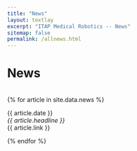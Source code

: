 ```yaml
---
title: "News"
layout: textlay
excerpt: "ITAP Medical Robotics -- News"
sitemap: false
permalink: /allnews.html
---
```


# News
<br>
{% for article in site.data.news %}
<p>{{ article.date }}
<br>
<em>{{ article.headline }}</em>
<br>
{{ article.link }} </p>
{% endfor %}
